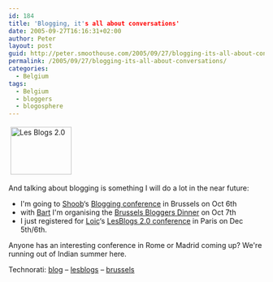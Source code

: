 ```yaml
---
id: 184
title: 'Blogging, it's all about conversations'
date: 2005-09-27T16:16:31+02:00
author: Peter
layout: post
guid: http://peter.smoothouse.com/2005/09/27/blogging-its-all-about-conversations/
permalink: /2005/09/27/blogging-its-all-about-conversations/
categories:
  - Belgium
tags:
  - Belgium
  - bloggers
  - blogosphere
---
```

[<img  border="0" vspace="4" width="120" src="http://www.loiclemeur.com/france/lesblogs2logo.gif" hspace="4" alt="Les Blogs 2.0" height="94" />](http://lesblogs.typepad.com/ "Les Blogs 2.0")

And talking about blogging is something I will do a lot in the near future:

  * I'm going to [Shoob](http://www.shoob.com)&#8216;s [Blogging conference](http://2pointzero.shoob.com/) in Brussels on Oct 6th
  * with [Bart](http://webguide.fgov.be/) I'm organising the [Brussels Bloggers Dinner](http://bloggers.smoothouse.com/) on Oct 7th
  * I just registered for [Loic](http://www.loiclemeur.com/)&#8216;s [LesBlogs 2.0 conference](http://lesblogs.typepad.com/) in Paris on Dec 5th/6th.

Anyone has an interesting conference in Rome or Madrid coming up? We're running out of Indian summer here.

Technorati: <a rel="tag" href="http://technorati.com/tag/blog">blog</a> &#8211; <a rel="tag" href="http://technorati.com/tag/lesblogs">lesblogs</a> &#8211; <a rel="tag" href="http://technorati.com/tag/brussels">brussels</a>